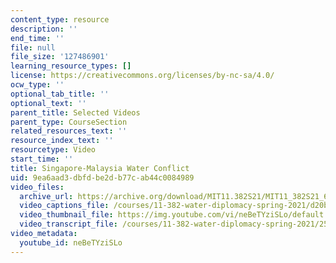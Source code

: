 ```yaml
---
content_type: resource
description: ''
end_time: ''
file: null
file_size: '127486901'
learning_resource_types: []
license: https://creativecommons.org/licenses/by-nc-sa/4.0/
ocw_type: ''
optional_tab_title: ''
optional_text: ''
parent_title: Selected Videos
parent_type: CourseSection
related_resources_text: ''
resource_index_text: ''
resourcetype: Video
start_time: ''
title: Singapore-Malaysia Water Conflict
uid: 9ea6aad3-dbfd-be2d-b77c-ab44c0084989
video_files:
  archive_url: https://archive.org/download/MIT11.382S21/MIT11_382S21_6-singapore-malaysia_300k.mp4
  video_captions_file: /courses/11-382-water-diplomacy-spring-2021/d20b7192c5165f70998e79dc1f99238a_neBeTYziSLo.vtt
  video_thumbnail_file: https://img.youtube.com/vi/neBeTYziSLo/default.jpg
  video_transcript_file: /courses/11-382-water-diplomacy-spring-2021/251fc14721efe9beb28c27477788b9bc_neBeTYziSLo.pdf
video_metadata:
  youtube_id: neBeTYziSLo
---
```

